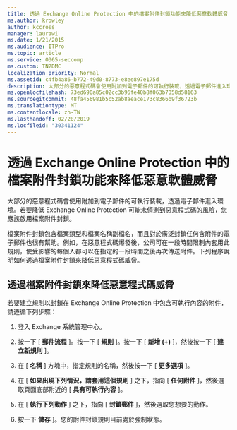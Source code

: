 ```yaml
---
title: 透過 Exchange Online Protection 中的檔案附件封鎖功能來降低惡意軟體威脅
ms.author: krowley
author: kccross
manager: laurawi
ms.date: 1/21/2015
ms.audience: ITPro
ms.topic: article
ms.service: O365-seccomp
ms.custom: TN2DMC
localization_priority: Normal
ms.assetid: c4fb4a86-b772-49d0-8773-e8ee897e175d
description: 大部分的惡意程式碼會使用附加到電子郵件的可執行裝載，透過電子郵件進入環境。若要降低 Exchange Online Protection 可能未偵測到惡意程式碼的風險，您應該啟用檔案附件封鎖。
ms.openlocfilehash: 73ed690a85c02cc3b96fe40b8f063b7058d58163
ms.sourcegitcommit: 48fa456981b5c52ab8aeace173c8366b9f36723b
ms.translationtype: MT
ms.contentlocale: zh-TW
ms.lasthandoff: 02/28/2019
ms.locfileid: "30341124"
---
```

# <a name="reducing-malware-threats-through-file-attachment-blocking-in-exchange-online-protection"></a>透過 Exchange Online Protection 中的檔案附件封鎖功能來降低惡意軟體威脅

大部分的惡意程式碼會使用附加到電子郵件的可執行裝載，透過電子郵件進入環境。若要降低 Exchange Online Protection 可能未偵測到惡意程式碼的風險，您應該啟用檔案附件封鎖。 
  
檔案附件封鎖包含檔案類型和檔案名稱副檔名，而且對於廣泛封鎖任何含附件的電子郵件也很有幫助。例如，在惡意程式碼爆發後，公司可在一段時間限制內套用此規則，使受影響的每個人都可以在指定的一段時間之後再次傳送附件。下列程序說明如何透過檔案附件封鎖來降低惡意程式碼威脅。  
  
## <a name="reducing-malware-threats-through-file-attachment-blocking"></a>透過檔案附件封鎖來降低惡意程式碼威脅

若要建立規則以封鎖在 Exchange Online Protection 中包含可執行內容的附件，請遵循下列步驟：
  
1. 登入 Exchange 系統管理中心。
    
2. 按一下 [ **郵件流程** ]。按一下 [ **規則** ]。按一下 [ **新增 (+)** ]，然後按一下 [ **建立新規則** ]。 
    
3. 在 [ **名稱** ] 方塊中，指定規則的名稱，然後按一下 [ **更多選項** ]。 
    
4. 在 [ **如果出現下列情況，請套用這個規則** ] 之下，指向 [ **任何附件** ]，然後選取頁面底部附近的 [ **具有可執行內容** ]。 
    
5. 在 [ **執行下列動作** ] 之下，指向 [ **封鎖郵件** ]，然後選取您想要的動作。 
    
6. 按一下 **儲存** ]。您的附件封鎖規則目前處於強制狀態。 
    
